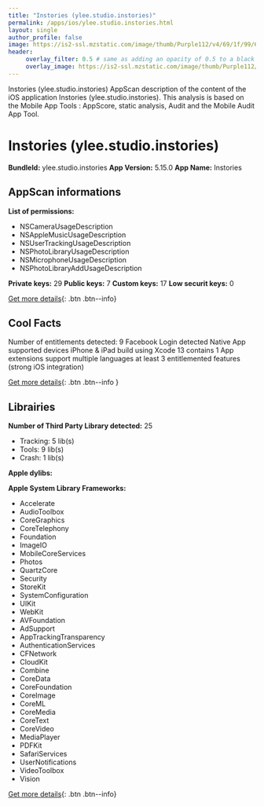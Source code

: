 ```yaml
---
title: "Instories (ylee.studio.instories)"
permalink: /apps/ios/ylee.studio.instories.html
layout: single
author_profile: false
image: https://is2-ssl.mzstatic.com/image/thumb/Purple112/v4/69/1f/99/691f9908-0aa3-c576-c1b0-e1f634a9ed3c/AppIcon-0-1x_U007emarketing-0-7-0-sRGB-85-220.png/512x512bb.jpg
header: 
     overlay_filter: 0.5 # same as adding an opacity of 0.5 to a black background
     overlay_image: https://is2-ssl.mzstatic.com/image/thumb/Purple112/v4/69/1f/99/691f9908-0aa3-c576-c1b0-e1f634a9ed3c/AppIcon-0-1x_U007emarketing-0-7-0-sRGB-85-220.png/512x512bb.jpg
---
```

Instories (ylee.studio.instories) AppScan description of the content of the iOS application Instories (ylee.studio.instories). This analysis is based on the Mobile App Tools : AppScore, static analysis, Audit and the Mobile Audit App Tool.

# Instories (ylee.studio.instories)

**BundleId:** ylee.studio.instories
**App Version:** 5.15.0
**App Name:** Instories


## AppScan informations 

**List of permissions:** 
- NSCameraUsageDescription
- NSAppleMusicUsageDescription
- NSUserTrackingUsageDescription
- NSPhotoLibraryUsageDescription
- NSMicrophoneUsageDescription
- NSPhotoLibraryAddUsageDescription
  
  
**Private keys:** 29
**Public keys:** 7
**Custom keys:** 17
**Low securit keys:** 0
  
[Get more details](/pricing.html){: .btn .btn--info}

## Cool Facts

Number of entitlements detected: 9
Facebook Login detected
Native App
supported devices iPhone & iPad
build using Xcode 13
contains 1 App extensions
support multiple languages
at least 3 entitlemented features (strong iOS integration)
  
[Get more details](/pricing.html){: .btn .btn--info }

## Librairies 
**Number of Third Party Library detected:** 25
- Tracking: 5 lib(s)
- Tools: 9 lib(s)
- Crash: 1 lib(s)


**Apple dylibs:**


**Apple System Library Frameworks:**
- Accelerate
- AudioToolbox
- CoreGraphics
- CoreTelephony
- Foundation
- ImageIO
- MobileCoreServices
- Photos
- QuartzCore
- Security
- StoreKit
- SystemConfiguration
- UIKit
- WebKit
- AVFoundation
- AdSupport
- AppTrackingTransparency
- AuthenticationServices
- CFNetwork
- CloudKit
- Combine
- CoreData
- CoreFoundation
- CoreImage
- CoreML
- CoreMedia
- CoreText
- CoreVideo
- MediaPlayer
- PDFKit
- SafariServices
- UserNotifications
- VideoToolbox
- Vision


  
[Get more details](/pricing.html){: .btn .btn--info}

